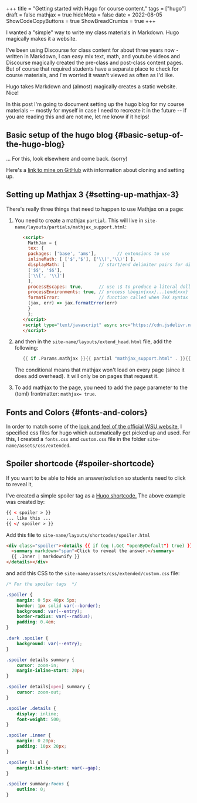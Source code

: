 +++
title = "Getting started with Hugo for course content."
tags = ["hugo"]
draft = false
mathjax = true
hideMeta = false
date = 2022-08-05
ShowCodeCopyButtons = true
ShowBreadCrumbs = true
+++

I wanted a "simple" way to write my class materials in Markdown. Hugo magically makes it a website.
<!--more-->
I've been using Discourse for class content for about three years now - written in Markdown, I can easy mix text, math, and youtube videos and Discourse magically created the pre-class and post-class content pages. But of course that required students have a separate place to check for course materials, and I'm worried it wasn't viewed as often as I'd like.

Hugo takes Markdown and (almost) magically creates a static website. Nice!

In this post I'm going to document setting up the hugo blog for my course materials -- mostly for myself in case I need to recreate it in the future -- if you are reading this and are not me, let me know if it helps!


## Basic setup of the hugo blog {#basic-setup-of-the-hugo-blog}

... For this, look elsewhere and come back. (sorry)

Here's a [link to mine on GitHub](https://github.com/jmhammond/math-courses) with information about cloning and setting up.


## Setting up Mathjax 3 {#setting-up-mathjax-3}

There's really three things that need to happen to use Mathjax on a page:

1.  You need to create a mathjax `partial`. This will live in `site-name/layouts/partials/mathjax_support.html`:
    ```html
       <script>
         MathJax = {
         tex: {
         packages: ['base', 'ams'],        // extensions to use
         inlineMath: [ ['$','$'], ['\\(','\\)'] ],
         displayMath: [             // start/end delimiter pairs for display math
         ['$$', '$$'],
         ['\\[', '\\]']
         ],
         processEscapes: true,      // use \$ to produce a literal dollar sign
         processEnvironments: true, // process \begin{xxx}...\end{xxx} outside math mode
         formatError:               // function called when TeX syntax errors occur
         (jax, err) => jax.formatError(err)
         }
         };
       </script>
       <script type="text/javascript" async src="https://cdn.jsdelivr.net/npm/mathjax@3/es5/tex-mml-chtml.js">
       </script>
    ```

2.  and then in the `site-name/layouts/extend_head.html` file, add the following:
    ```go
       {{ if .Params.mathjax }}{{ partial "mathjax_support.html" . }}{{ end }}
    ```
    The conditional means that mathjax won't load on every page (since it does add overhead). It will only be on pages that request it.

3.  To add mathjax to the page, you need to add the page parameter to the (toml) frontmatter: `mathjax= true`.


## Fonts and Colors {#fonts-and-colors}

In order to match some of the [look and feel of the official WSU website](https://www.wichita.edu/services/strategic_communications/brand_standards/colors_and_fonts.php), I specified css files for hugo which automatically get picked up and used. For this, I created a `fonts.css` and `custom.css` file in the folder `site-name/assets/css/extended`.


## Spoiler shortcode {#spoiler-shortcode}

If you want to be able to hide an answer/solution so students need to click to reveal it,


I've created a simple spoiler tag as a [Hugo shortcode.](https://gohugo.io/content-management/shortcodes/)  The above example was created by:

```html
{{ < spoiler > }}
... like this ...
{{ </ spoiler > }}
```

Add this file to `site-name/layouts/shortcodes/spoiler.html`

```html
<div class="spoiler"><details {{ if (eq (.Get "openByDefault") true) }} open=true {{ end }}>
  <summary markdown="span">Click to reveal the answer.</summary>
  {{ .Inner | markdownify }}
</details></div>
```

and add this CSS to the `site-name/assets/css/extended/custom.css` file:

```css
/* For the spoiler tags  */

.spoiler {
    margin: 0 5px 40px 5px;
    border: 1px solid var(--border);
    background: var(--entry);
    border-radius: var(--radius);
    padding: 0.4em;
}

.dark .spoiler {
    background: var(--entry);
}

.spoiler details summary {
    cursor: zoom-in;
    margin-inline-start: 20px;
}

.spoiler details[open] summary {
    cursor: zoom-out;
}

.spoiler .details {
    display: inline;
    font-weight: 500;
}

.spoiler .inner {
    margin: 0 20px;
    padding: 10px 20px;
}

.spoiler li ul {
    margin-inline-start: var(--gap);
}

.spoiler summary:focus {
    outline: 0;
}
```

